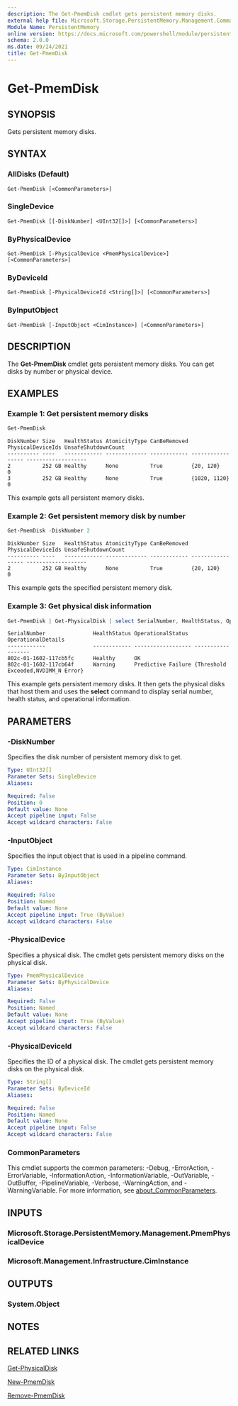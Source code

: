 ```yaml
---
description: The Get-PmemDisk cmdlet gets persistent memory disks.
external help file: Microsoft.Storage.PersistentMemory.Management.Commands.dll-Help.xml
Module Name: PersistentMemory
online version: https://docs.microsoft.com/powershell/module/persistentmemory/get-pmemdisk?view=windowsserver2022-ps&wt.mc_id=ps-gethelp
schema: 2.0.0
ms.date: 09/24/2021
title: Get-PmemDisk
---
```


# Get-PmemDisk

## SYNOPSIS
Gets persistent memory disks.

## SYNTAX

### AllDisks (Default)
```
Get-PmemDisk [<CommonParameters>]
```

### SingleDevice
```
Get-PmemDisk [[-DiskNumber] <UInt32[]>] [<CommonParameters>]
```

### ByPhysicalDevice
```
Get-PmemDisk [-PhysicalDevice <PmemPhysicalDevice>] [<CommonParameters>]
```

### ByDeviceId
```
Get-PmemDisk [-PhysicalDeviceId <String[]>] [<CommonParameters>]
```

### ByInputObject
```
Get-PmemDisk [-InputObject <CimInstance>] [<CommonParameters>]
```

## DESCRIPTION
The **Get-PmemDisk** cmdlet gets persistent memory disks.
You can get disks by number or physical device.

## EXAMPLES

### Example 1: Get persistent memory disks
```powershell
Get-PmemDisk
```

```output
DiskNumber Size   HealthStatus AtomicityType CanBeRemoved PhysicalDeviceIds UnsafeShutdownCount
---------- ----   ------------ ------------- ------------ ----------------- -------------------
2          252 GB Healthy      None          True         {20, 120}         0
3          252 GB Healthy      None          True         {1020, 1120}      0
```

This example gets all persistent memory disks.

### Example 2: Get persistent memory disk by number
```powershell
Get-PmemDisk -DiskNumber 2
```

```output
DiskNumber Size   HealthStatus AtomicityType CanBeRemoved PhysicalDeviceIds UnsafeShutdownCount
---------- ----   ------------ ------------- ------------ ----------------- -------------------
2          252 GB Healthy      None          True         {20, 120}         0
```

This example gets the specified persistent memory disk.

### Example 3: Get physical disk information
```powershell
Get-PmemDisk | Get-PhysicalDisk | select SerialNumber, HealthStatus, OperationalStatus, OperationalDetails
```

```output
SerialNumber               HealthStatus OperationalStatus  OperationalDetails
------------               ------------ ------------------ ------------------
802c-01-1602-117cb5fc      Healthy      OK
802c-01-1602-117cb64f      Warning      Predictive Failure {Threshold Exceeded,NVDIMM_N Error}
```

This example gets persistent memory disks. It then gets the physical disks that host them and uses the **select** command to display serial number, health status, and operational information.

## PARAMETERS

### -DiskNumber
Specifies the disk number of persistent memory disk to get.

```yaml
Type: UInt32[]
Parameter Sets: SingleDevice
Aliases:

Required: False
Position: 0
Default value: None
Accept pipeline input: False
Accept wildcard characters: False
```

### -InputObject
Specifies the input object that is used in a pipeline command.

```yaml
Type: CimInstance
Parameter Sets: ByInputObject
Aliases:

Required: False
Position: Named
Default value: None
Accept pipeline input: True (ByValue)
Accept wildcard characters: False
```

### -PhysicalDevice
Specifies a physical disk.
The cmdlet gets persistent memory disks on the physical disk.

```yaml
Type: PmemPhysicalDevice
Parameter Sets: ByPhysicalDevice
Aliases:

Required: False
Position: Named
Default value: None
Accept pipeline input: True (ByValue)
Accept wildcard characters: False
```

### -PhysicalDeviceId
Specifies the ID of a physical disk.
The cmdlet gets persistent memory disks on the physical disk.

```yaml
Type: String[]
Parameter Sets: ByDeviceId
Aliases:

Required: False
Position: Named
Default value: None
Accept pipeline input: False
Accept wildcard characters: False
```

### CommonParameters
This cmdlet supports the common parameters: -Debug, -ErrorAction, -ErrorVariable, -InformationAction, -InformationVariable, -OutVariable, -OutBuffer, -PipelineVariable, -Verbose, -WarningAction, and -WarningVariable. For more information, see [about_CommonParameters](https://go.microsoft.com/fwlink/?LinkID=113216).

## INPUTS

### Microsoft.Storage.PersistentMemory.Management.PmemPhysicalDevice

### Microsoft.Management.Infrastructure.CimInstance

## OUTPUTS

### System.Object

## NOTES

## RELATED LINKS

[Get-PhysicalDisk](../storage/Get-PhysicalDisk.md)

[New-PmemDisk](New-PmemDisk.md)

[Remove-PmemDisk](Remove-PmemDisk.md)
